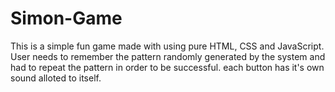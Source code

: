 # Simon-Game
This is a simple fun game made with using pure HTML, CSS and JavaScript. User needs to remember the pattern randomly generated by the system and had to repeat the pattern in order to be successful. each button has it's own sound alloted to itself.
